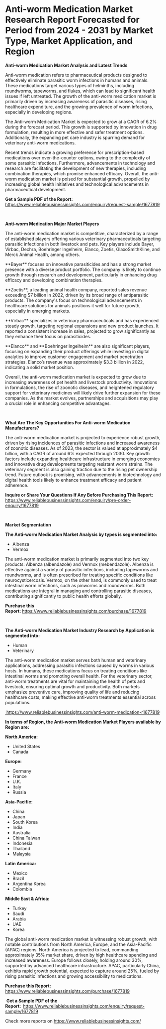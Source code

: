 <p><h1>Anti-worm Medication Market Research Report Forecasted for Period from 2024 -  2031 by Market Type, Market Application, and Region</h1></p><p><strong>Anti-worm Medication Market Analysis and Latest Trends</strong></p>
<p><p>Anti-worm medication refers to pharmaceutical products designed to effectively eliminate parasitic worm infections in humans and animals. These medications target various types of helminths, including roundworms, tapeworms, and flukes, which can lead to significant health issues if left untreated. The growth of the anti-worm medication market is primarily driven by increasing awareness of parasitic diseases, rising healthcare expenditure, and the growing prevalence of worm infections, especially in developing regions.</p><p>The Anti-worm Medication Market is expected to grow at a CAGR of 6.2% during the forecast period. This growth is supported by innovation in drug formulation, resulting in more effective and safer treatment options. Additionally, the expanding pet care industry is spurring demand for veterinary anti-worm medications. </p><p>Recent trends indicate a growing preference for prescription-based medications over over-the-counter options, owing to the complexity of some parasitic infections. Furthermore, advancements in technology and research are facilitating the development of new therapies, including combination therapies, which promise enhanced efficacy. Overall, the anti-worm medication market is poised for substantial growth, propelled by increasing global health initiatives and technological advancements in pharmaceutical development.</p></p>
<p><strong>Get a Sample PDF of the Report:&nbsp;</strong> <a href="https://www.reliablebusinessinsights.com/enquiry/request-sample/1677819?utm_campaign=1138&utm_medium=2&utm_source=Github&utm_content=ia&utm_term=28122024&utm_id=anti-worm-medication">https://www.reliablebusinessinsights.com/enquiry/request-sample/1677819</a></p>
<p>&nbsp;</p>
<p><strong>Anti-worm Medication Major Market Players</strong></p>
<p><p>The anti-worm medication market is competitive, characterized by a range of established players offering various veterinary pharmaceuticals targeting parasitic infections in both livestock and pets. Key players include Bayer, Virbac, Dechra, Boehringer Ingelheim, Elanco, Zoetis, GlaxoSmithKline, and Merck Animal Health, among others.</p><p>**Bayer** focuses on innovative parasiticides and has a strong market presence with a diverse product portfolio. The company is likely to continue growth through research and development, particularly in enhancing drug efficacy and developing combination therapies.</p><p>**Zoetis**, a leading animal health company, reported sales revenue exceeding $7 billion in 2022, driven by its broad range of antiparasitic products. The company's focus on technological advancements in healthcare solutions for animals positions it well for future growth, especially in emerging markets.</p><p>**Virbac** specializes in veterinary pharmaceuticals and has experienced steady growth, targeting regional expansions and new product launches. It reported a consistent increase in sales, projected to grow significantly as they enhance their focus on parasiticides.</p><p>**Elanco** and **Boehringer Ingelheim** are also significant players, focusing on expanding their product offerings while investing in digital analytics to improve customer engagement and market penetration strategies. Elanco’s revenue was approximately $3.3 billion in 2022, indicating a solid market position.</p><p>Overall, the anti-worm medication market is expected to grow due to increasing awareness of pet health and livestock productivity. Innovations in formulations, the rise of zoonotic diseases, and heightened regulatory support for veterinary medicines will likely drive further expansion for these companies. As the market evolves, partnerships and acquisitions may play a crucial role in enhancing competitive advantages.</p></p>
<p>&nbsp;</p>
<p><strong>What Are The Key Opportunities For Anti-worm Medication Manufacturers?</strong></p>
<p><p>The anti-worm medication market is projected to experience robust growth, driven by rising incidences of parasitic infections and increased awareness of zoonotic diseases. As of 2023, the sector is valued at approximately $4 billion, with a CAGR of around 6% expected through 2030. Key growth factors include expanding healthcare infrastructure in emerging economies and innovative drug developments targeting resistant worm strains. The veterinary segment is also gaining traction due to the rising pet ownership trend. Future outlook is promising, with advancements in biotechnology and digital health tools likely to enhance treatment efficacy and patient adherence.</p></p>
<p><strong>Inquire or Share Your Questions If Any Before Purchasing This Report:</strong> <a href="https://www.reliablebusinessinsights.com/enquiry/pre-order-enquiry/1677819?utm_campaign=1138&utm_medium=2&utm_source=Github&utm_content=ia&utm_term=28122024&utm_id=anti-worm-medication">https://www.reliablebusinessinsights.com/enquiry/pre-order-enquiry/1677819</a></p>
<p>&nbsp;</p>
<p><strong>Market Segmentation</strong></p>
<p><strong>The Anti-worm Medication Market Analysis by types is segmented into:</strong></p>
<p><ul><li>Albenza</li><li>Vermox</li></ul></p>
<p><p>The anti-worm medication market is primarily segmented into two key products: Albenza (albendazole) and Vermox (mebendazole). Albenza is effective against a variety of parasitic infections, including tapeworms and roundworms, and is often prescribed for treating specific conditions like neurocysticercosis. Vermox, on the other hand, is commonly used to treat intestinal worm infections, such as pinworms and roundworms. Both medications are integral in managing and controlling parasitic diseases, contributing significantly to public health efforts globally.</p></p>
<p><strong>Purchase this Report:&nbsp;</strong><a href="https://www.reliablebusinessinsights.com/purchase/1677819?utm_campaign=1138&utm_medium=2&utm_source=Github&utm_content=ia&utm_term=28122024&utm_id=anti-worm-medication">https://www.reliablebusinessinsights.com/purchase/1677819</a></p>
<p>&nbsp;</p>
<p><strong>The Anti-worm Medication Market Industry Research by Application is segmented into:</strong></p>
<p><ul><li>Human</li><li>Veterinary</li></ul></p>
<p><p>The anti-worm medication market serves both human and veterinary applications, addressing parasitic infections caused by worms in various hosts. In humans, these medications focus on treating conditions like intestinal worms and promoting overall health. For the veterinary sector, anti-worm treatments are vital for maintaining the health of pets and livestock, ensuring optimal growth and productivity. Both markets emphasize preventive care, improving quality of life and reducing healthcare costs, making effective anti-worm treatments essential across populations.</p></p>
<p><a href="https://www.reliablebusinessinsights.com/anti-worm-medication-r1677819?utm_campaign=1138&utm_medium=2&utm_source=Github&utm_content=ia&utm_term=28122024&utm_id=anti-worm-medication">&nbsp;https://www.reliablebusinessinsights.com/anti-worm-medication-r1677819</a></p>
<p><strong>In terms of Region, the Anti-worm Medication Market Players available by Region are:</strong></p>
<p>
    <p> <strong> North America: </strong>
        <ul>
            <li>United States</li>
            <li>Canada</li>
        </ul>
        </p> 
    <p> <strong> Europe: </strong>
        <ul>
            <li>Germany</li>
            <li>France</li>
            <li>U.K.</li>
            <li>Italy</li>
            <li>Russia</li>
        </ul>
        </p> 
    <p> <strong> Asia-Pacific: </strong>
        <ul>
            <li>China</li>
            <li>Japan</li>
            <li>South Korea</li>
            <li>India</li>
            <li>Australia</li>
            <li>China Taiwan</li>
            <li>Indonesia</li>
            <li>Thailand</li>
            <li>Malaysia</li>
        </ul>
        </p> 
    <p> <strong> Latin America: </strong>
        <ul>
            <li>Mexico</li>
            <li>Brazil</li>
            <li>Argentina Korea</li>
            <li>Colombia</li>
        </ul>
        </p> 
    <p> <strong> Middle East & Africa: </strong>
        <ul>
            <li>Turkey</li>
            <li>Saudi</li>
            <li>Arabia</li>
            <li>UAE</li>
            <li>Korea</li>
        </ul>
    </p>
    </p>
<p><p>The global anti-worm medication market is witnessing robust growth, with notable contributions from North America, Europe, and the Asia-Pacific (APAC) regions. North America is projected to lead, commanding approximately 35% market share, driven by high healthcare spending and increased awareness. Europe follows closely, holding around 30%, supported by advanced healthcare infrastructure. APAC, particularly China, exhibits rapid growth potential, expected to capture around 25%, fueled by rising parasitic infections and growing accessibility to medications.</p></p>
<p><strong>Purchase this Report: </strong><a href="https://www.reliablebusinessinsights.com/purchase/1677819?utm_campaign=1138&utm_medium=2&utm_source=Github&utm_content=ia&utm_term=28122024&utm_id=anti-worm-medication">https://www.reliablebusinessinsights.com/purchase/1677819</a></p>
<p>&nbsp;<strong>Get a Sample PDF of the Report:&nbsp;&nbsp;</strong><a href="https://www.reliablebusinessinsights.com/enquiry/request-sample/1677819?utm_campaign=1138&utm_medium=2&utm_source=Github&utm_content=ia&utm_term=28122024&utm_id=anti-worm-medication">https://www.reliablebusinessinsights.com/enquiry/request-sample/1677819</a></p>
<p><strong></strong></p>
<p>Check more reports on <a href="https://www.reliablebusinessinsights.com/?utm_campaign=1138&utm_medium=2&utm_source=Github&utm_content=ia&utm_term=28122024&utm_id=anti-worm-medication">https://www.reliablebusinessinsights.com/</a></p>
